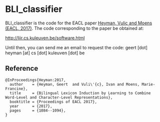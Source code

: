 # BLI_classifier

BLI_classifier is the code for the EACL paper  [Heyman, Vulic and Moens (EACL, 2017)](http://www.aclweb.org/anthology/E17-1102).
The code corresponding to the paper be obtained at:

http://liir.cs.kuleuven.be/software.html

Until then, you can send me an email to request the code: geert [dot] heyman [at] cs [dot] kuleuven [dot] be

## Reference

```
@InProceedings{Heyman:2017,
  author    = {Heyman, Geert  and Vuli\'{c}, Ivan and Moens, Marie-Francine},
  title     = {Bilingual Lexicon Induction by Learning to Combine Word-Level and Character-Level Representations},
  booktitle = {Proceedings of EACL 2017},
  year      = {2017},
  pages     = {1084--1094},
}
```

